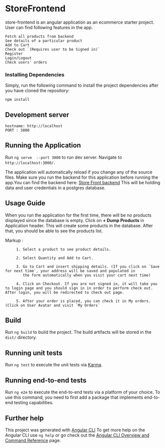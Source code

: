 # StoreFrontend
store-frontend is an angular application as an ecommerce starter project. User can find following features in the app.

```
Fetch all products from backend
See details of a particular product
Add to Cart
Check out `(Requires user to be Signed in)`
Register
Login/Logout
Check users' orders
```
### Installing Dependencies

Simply, run the following command to install the project dependencies after you have cloned the repository:
```
npm install
```
## Development server

```
hostname: http://localhost
PORT : 3000
```
## Running the Application

Run `ng serve  --port 3000` to run dev server. Navigate to `http://localhost:3000/`. 

The application will automatically reload if you change any of the source files.
Make sure you run the backend for this application before running the app.You can find the backend here: 
[Store Front backend](https://github.com/toseefAhmed-pk/storefront-backend-api.git)
This will be holding data and user credentials in a postgres database.

## Usage Guide
When you run the application for the first time, there will be no products displayed since the database is empty. Click on **+ Dump Products** in Application header. This will create some products in the database. After that, you should be able to see the products list.

Markup : 
         
         1. Select a product to see product details.

         2. Select Quantity and Add to Cart.
         
         3. Go to Cart and insert shipping details. (If you click on `Save for next time`, your address will be saved and populated in 
            the form automatically when you visit your cart next time)
         
         4. Click on Checkout. If you are not signed in, it will take you to login page and you should sign in in order to perform check out. After login, you will be redirected to check out page.
         
         5. After your order is placed, you can check it in My orders. (Click on User Avatar and visit `My Orders`

## Build

Run `ng build` to build the project. The build artifacts will be stored in the `dist/` directory.

## Running unit tests

Run `ng test` to execute the unit tests via [Karma](https://karma-runner.github.io).

## Running end-to-end tests

Run `ng e2e` to execute the end-to-end tests via a platform of your choice. To use this command, you need to first add a package that implements end-to-end testing capabilities.

## Further help
This project was generated with [Angular CLI](https://github.com/angular/angular-cli)
To get more help on the Angular CLI use `ng help` or go check out the [Angular CLI Overview and Command Reference](https://angular.io/cli) page.
